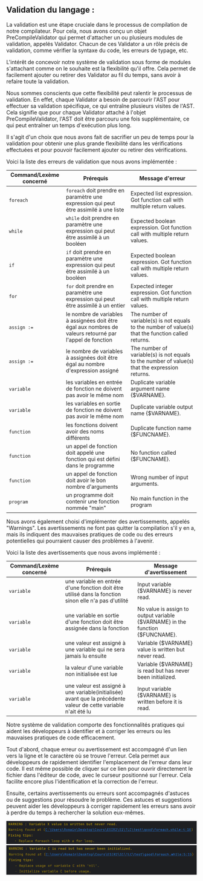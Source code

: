 ## Validation du langage :

La validation est une étape cruciale dans le processus de compilation de notre compilateur.
Pour cela, nous avons conçu un objet PreCompileValidator qui permet d'attacher un ou plusieurs modules de validation, appelés Validator. 
Chacun de ces Validator a un rôle précis de validation, comme vérifier la syntaxe du code, les erreurs de typage, etc.

L'intérêt de concevoir notre système de validation sous forme de modules s'attachant comme on le souhaite est la flexibilité qu'il offre.
Cela permet de facilement ajouter ou retirer des Validator au fil du temps, sans avoir à refaire toute la validation.

Nous sommes conscients que cette flexibilité peut ralentir le processus de validation. 
En effet, chaque Validator a besoin de parcourir l'AST pour effectuer sa validation spécifique, ce qui entraîne plusieurs visites de l'AST. 
Cela signifie que pour chaque Validator attaché à l'objet PreCompileValidator, l'AST doit être parcouru une fois supplémentaire, ce qui peut entraîner un temps d'exécution plus long.

Il s'agit d'un choix que nous avons fait de sacrifier un peu de temps pour la validation pour obtenir une plus grande flexibilité dans les vérifications effectuées et pour pouvoir facilement ajouter ou retirer des vérifications.

Voici la liste des erreurs de validation que nous avons implémentée :

| Command/Lexème concerné | Prérequis                                                                                                 | Message d'erreur                                                                                    |
|-------------------------|-----------------------------------------------------------------------------------------------------------|-----------------------------------------------------------------------------------------------------|
| `foreach`               | `foreach` doit prendre en paramètre une expression qui peut être assimilé à une liste                     | Expected list expression. Got function call with multiple return values.                            |
| `while`                 | `while` doit prendre en paramètre une expression qui peut être assimilé à un booléen                      | Expected boolean expression. Got function call with multiple return values.                         |
| `if`                    | `if` doit prendre en paramètre une expression qui peut être assimilé à un booléen                         | Expected boolean expression. Got function call with multiple return values.                         |
| `for`                   | `for` doit prendre en paramètre une expression qui peut être assimilé à un entier                         | Expected integer expression. Got function call with multiple return values.                         |
| `assign :=`             | le nombre de variables à assignées doit être égal aux nombres de valeurs retourné par l'appel de fonction | The number of variable(s) is not equals to the number of value(s) that the function called returns. |
| `assign :=`             | le nombre de variables à assignées doit être égal au nombre d'expression assigné                          | The number of variable(s) is not equals to the number of value(s) that the expression returns.      |
| `variable`              | les variables en entrée de fonction ne doivent pas avoir le même nom                                      | Duplicate variable argument name {$VARNAME}.                                                        |
| `variable`              | les variables en sortie de fonction ne doivent pas avoir le même nom                                      | Duplicate variable output name {$VARNAME}.                                                          |
| `function`              | les fonctions doivent avoir des noms différents                                                           | Duplicate function name {$FUNCNAME}.                                                                |
| `function`              | un appel de fonction doit appelé une fonction qui est défini dans le programme                            | No function called {$FUNCNAME}.                                                                |
| `function`              | un appel de fonction doit avoir le bon nombre d'arguments                                                 | Wrong number of input arguments.                                                                                                    |
| `program`               | un programme doit contenir une fonction nommée "main"                                                     | No main function in the program                                                                     |

Nous avons également choisi d'implémenter des avertissements, appelés "Warnings". 
Les avertissements ne font pas quitter la compilation s'il y en a, mais ils indiquent des mauvaises pratiques de code ou des erreurs potentielles qui pourraient causer des problèmes à l'avenir.

Voici la liste des avertissements que nous avons implémenté :

| Command/Lexème concerné | Prérequis                                                                                                        | Message d'avertissement                                                       |
|-------------------------|------------------------------------------------------------------------------------------------------------------|-------------------------------------------------------------------------------|
| `variable`              | une variable en entrée d'une fonction doit être utilisé dans la fonction sinon elle n'a pas d'utilité            | Input variable {$VARNAME} is never read.                                      |
| `variable`              | une variable en sortie d'une fonction doit être assignée dans la fonction                                        | No value is assign to output variable {$VARNAME} in the function {$FUNCNAME}. |
| `variable`              | une valeur est assigné à une variable qui ne sera jamais lu ensuite                                              | Variable {$VARNAME} value is written but never read.                          |
| `variable`              | la valeur d'une variable non initialisée est lue                                                                 | Variable {$VARNAME} is read but has never been initialized.                   |
| `variable`              | une valeur est assigné à une variable(initialisée) avant que la précédente valeur de cette variable n'ait été lu | Input variable {$VARNAME} is written before it is read.                       |

Notre système de validation comporte des fonctionnalités pratiques qui aident les développeurs à identifier et à corriger les erreurs ou les mauvaises pratiques de code efficacement.

Tout d'abord, chaque erreur ou avertissement est accompagné d'un lien vers la ligne et le caractère où se trouve l'erreur. 
Cela permet aux développeurs de rapidement identifier l'emplacement de l'erreur dans leur code. 
Il est même possible de cliquer sur ce lien pour ouvrir directement le fichier dans l'éditeur de code, avec le curseur positionné sur l'erreur. 
Cela facilite encore plus l'identification et la correction de l'erreur.

Ensuite, certains avertissements ou erreurs sont accompagnés d'astuces ou de suggestions pour résoudre le problème. 
Ces astuces et suggestions peuvent aider les développeurs à corriger rapidement les erreurs sans avoir à perdre du temps à rechercher la solution eux-mêmes.

![Tips Validation Exemple](./assets/tips_1.png)
![Tips Validation Exemple](./assets/tips_2.png)